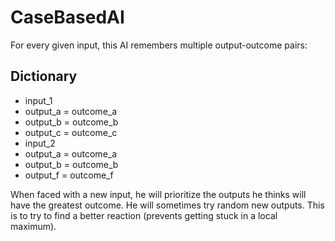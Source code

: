 CaseBasedAI
===========

For every given input, this AI remembers multiple output-outcome pairs:

Dictionary
----------
- input_1
 - output_a = outcome_a
 - output_b = outcome_b
 - output_c = outcome_c
- input_2
 - output_a = outcome_a
 - output_b = outcome_b
 - output_f = outcome_f

When faced with a new input, he will prioritize the outputs he thinks will have the greatest outcome.
He will sometimes try random new outputs. This is to try to find a better reaction (prevents getting stuck in a local maximum).
